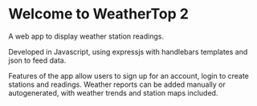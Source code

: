 # Welcome to WeatherTop 2

A web app to display weather station readings.

Developed in Javascript, using expressjs with handlebars templates and json to feed data.

Features of the app allow users to sign up for an account, login to create stations and readings. 
Weather reports can be added manually or autogenerated, with weather trends and station maps included. 